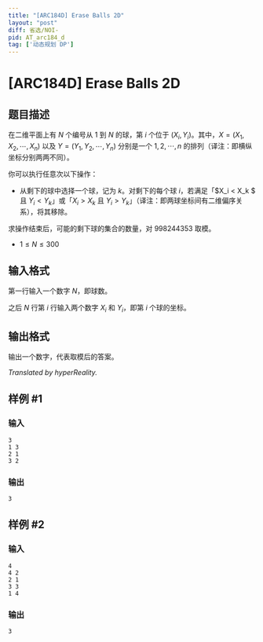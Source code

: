 ```yaml
---
title: "[ARC184D] Erase Balls 2D"
layout: "post"
diff: 省选/NOI-
pid: AT_arc184_d
tag: ['动态规划 DP']
---
```


# [ARC184D] Erase Balls 2D

## 题目描述

在二维平面上有 $N$ 个编号从 $1$ 到 $N$ 的球，第 $i$ 个位于 $(X_i, Y_i)$。其中，$X = (X_1, X_2, \cdots, X_n)$ 以及 $Y = (Y_1, Y_2, \cdots, Y_n)$ 分别是一个 $1, 2, \cdots, n$ 的排列（译注：即横纵坐标分别两两不同）。

你可以执行任意次以下操作：

- 从剩下的球中选择一个球，记为 $k$。对剩下的每个球 $i$，若满足「$X_i < X_k
$ 且 $Y_i < Y_k$」或「$X_i > X_k$ 且 $Y_i > Y_k$」（译注：即两球坐标间有二维偏序关系），将其移除。

求操作结束后，可能的剩下球的集合的数量，对 $998244353$ 取模。

- $1 \le N \le 300$

## 输入格式

第一行输入一个数字 $N$，即球数。

之后 $N$ 行第 $i$ 行输入两个数字 $X_i$ 和 $Y_i$，即第 $i$ 个球的坐标。

## 输出格式

输出一个数字，代表取模后的答案。

*Translated by hyperReality.*

## 样例 #1

### 输入

```
3
1 3
2 1
3 2
```

### 输出

```
3
```

## 样例 #2

### 输入

```
4
4 2
2 1
3 3
1 4
```

### 输出

```
3
```

